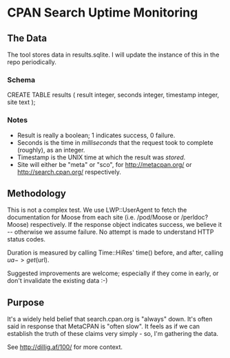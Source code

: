 CPAN Search Uptime Monitoring
=============================

The Data
--------

The tool stores data in results.sqlite. I will update the instance of this in the repo periodically.

### Schema

CREATE TABLE results ( result integer, seconds integer, timestamp integer, site text );

### Notes

* Result is really a boolean; 1 indicates success, 0 failure.
* Seconds is the time in _milliseconds_ that the request took to complete (roughly), as an integer.
* Timestamp is the UNIX time at which the result was _stored_.
* Site will either be "meta" or "sco", for http://metacpan.org/ or http://search.cpan.org/ respectively.

Methodology
-----------

This is not a complex test. We use LWP::UserAgent to fetch the documentation for Moose from each site (i.e. /pod/Moose or /perldoc?Moose) respectively. If the response object indicates success, we believe it -- otherwise we assume failure. No attempt is made to understand HTTP status codes.

Duration is measured by calling Time::HiRes' time() before, and after, calling $ua->get($url).

Suggested improvements are welcome; especially if they come in early, or don't invalidate the existing data :-)

Purpose
-------

It's a widely held belief that search.cpan.org is "always" down. It's often said in response that MetaCPAN is "often slow". It feels as if we can establish the truth of these claims very simply - so, I'm gathering the data.

See http://dillig.af/100/ for more context.